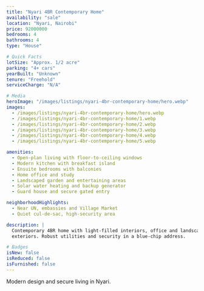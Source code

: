 ```yaml
---
title: "Nyari 4BR Contemporary Home"
availability: "sale"
location: "Nyari, Nairobi"
price: 92000000
bedrooms: 4
bathrooms: 4
type: "House"

# Quick Facts
lotSize: "Approx. 1/2 acre"
parking: "4+ cars"
yearBuilt: "Unknown"
tenure: "Freehold"
serviceCharge: "N/A"

# Media
heroImage: "/images/listings/nyari-4br-contemporary-home/hero.webp"
images:
  - /images/listings/nyari-4br-contemporary-home/hero.webp
  - /images/listings/nyari-4br-contemporary-home/1.webp
  - /images/listings/nyari-4br-contemporary-home/2.webp
  - /images/listings/nyari-4br-contemporary-home/3.webp
  - /images/listings/nyari-4br-contemporary-home/4.webp
  - /images/listings/nyari-4br-contemporary-home/5.webp

amenities:
  - Open-plan living with floor-to-ceiling windows
  - Modern kitchen with breakfast island
  - Ensuite bedrooms with balconies
  - Home office and study
  - Landscaped garden and entertaining areas
  - Solar water heating and backup generator
  - Guard house and secure gated entry

neighborhoodHighlights:
  - Near UN, embassies and Village Market
  - Quiet cul-de-sac, high-security area

description: |
  Contemporary 4BR home with light-filled interiors, office and landscaped
  exteriors. Robust utilities and security in a blue-chip address.

# Badges
isNew: false
isReduced: false
isFurnished: false
---
```

Modern design and secure living in Nyari.
